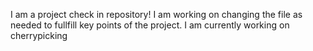 I am a project check in repository! I am working on changing the file
as needed to fullfill key points of the project.
I am currently working on cherrypicking
